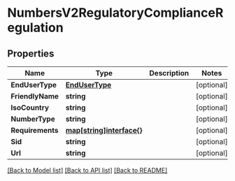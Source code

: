 # NumbersV2RegulatoryComplianceRegulation

## Properties

Name | Type | Description | Notes
------------ | ------------- | ------------- | -------------
**EndUserType** | [**EndUserType**](end_user_type.md) |  | [optional] 
**FriendlyName** | **string** |  | [optional] 
**IsoCountry** | **string** |  | [optional] 
**NumberType** | **string** |  | [optional] 
**Requirements** | [**map[string]interface{}**](.md) |  | [optional] 
**Sid** | **string** |  | [optional] 
**Url** | **string** |  | [optional] 

[[Back to Model list]](../README.md#documentation-for-models) [[Back to API list]](../README.md#documentation-for-api-endpoints) [[Back to README]](../README.md)


